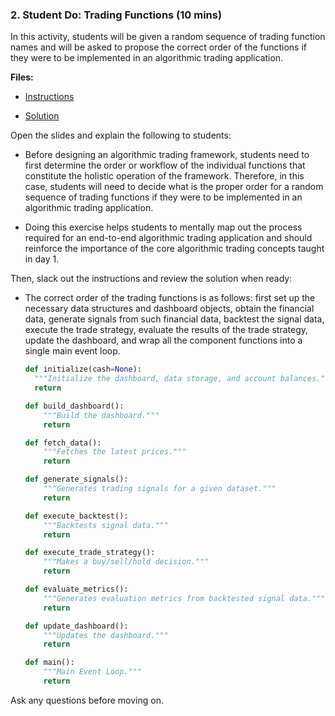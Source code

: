 ### 2. Student Do: Trading Functions (10 mins)

In this activity, students will be given a random sequence of trading function names and will be asked to propose the correct order of the functions if they were to be implemented in an algorithmic trading application.

**Files:**

* [Instructions](Activities/01-Stu_Trading_Functions/README.md)

* [Solution](Activities/01-Stu_Trading_Functions/Solved/ninjatrader_v1.py)

Open the slides and explain the following to students:

* Before designing an algorithmic trading framework, students need to first determine the order or workflow of the individual functions that constitute the holistic operation of the framework. Therefore, in this case, students will need to decide what is the proper order for a random sequence of trading functions if they were to be implemented in an algorithmic trading application.

* Doing this exercise helps students to mentally map out the process required for an end-to-end algorithmic trading application and should reinforce the importance of the core algorithmic trading concepts taught in day 1.

Then, slack out the instructions and review the solution when ready:

* The correct order of the trading functions is as follows: first set up the necessary data structures and dashboard objects, obtain the financial data, generate signals from such financial data, backtest the signal data, execute the trade strategy, evaluate the results of the trade strategy, update the dashboard, and wrap all the component functions into a single main event loop.

  ```python
  def initialize(cash=None):
    """Initialize the dashboard, data storage, and account balances."""
    return

  def build_dashboard():
      """Build the dashboard."""
      return

  def fetch_data():
      """Fetches the latest prices."""
      return

  def generate_signals():
      """Generates trading signals for a given dataset."""
      return

  def execute_backtest():
      """Backtests signal data."""
      return

  def execute_trade_strategy():
      """Makes a buy/sell/hold decision."""
      return

  def evaluate_metrics():
      """Generates evaluation metrics from backtested signal data."""
      return

  def update_dashboard():
      """Updates the dashboard."""
      return

  def main():
      """Main Event Loop."""
      return
  ```

Ask any questions before moving on.
